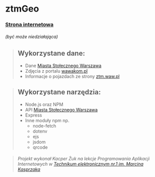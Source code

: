 # ztmGeo

### [Strona internetowa](https://sandown.live)
###### (być może niedziałająca)

>## Wykorzystane dane:
> * Dane [Miasta Stołecznego Warszawa](1)
> * Zdjęcia z portalu [wawakom.pl](http://wawakom.pl)
> * Informacje o pojazdach ze strony [ztm.waw.pl](https://www.ztm.waw.pl/baza-danych-pojazdow/)

>## Wykorzystane narzędzia:
>  * Node.js oraz NPM
>  * API [Miasta Stołecznego Warszawa](1)
>  * Express
>  * Inne moduły npm np.
>    * node-fetch
>    * dotenv
>    * ejs
>    * jsdom
>    * qrcode

[1]: https://api.um.warszawa.pl/


> ###### Projekt wykonał *Kacper Żuk* na lekcje Programowania Aplikacji Internetowych w [Technikum elektronicznym nr.1 im. Marcina Kasprzaka](https://kasprzak.edu.pl)

